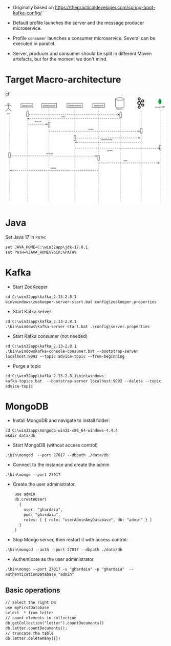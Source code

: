 * Originally based on https://thepracticaldeveloper.com/spring-boot-kafka-config/ 


* Default profile launches the server and the message producer microservice.
* Profile `consumer` launches a consumer microservice. Several can be executed in parallel.
* Server, producer and consumer should be split in different Maven artefacts, but for the moment we don't mind.

# Target Macro-architecture

cf ![Target Macro-architecture](./etc/ghardaia.png)

# Java
Set Java 17 in `PATH`:

```
set JAVA_HOME=C:\win32app\jdk-17.0.1
set PATH=%JAVA_HOME%\bin;%PATH%
```

# Kafka
* Start ZooKeeper
```
cd C:\win32app\kafka_2.13-2.8.1
bin\windows\zookeeper-server-start.bat config\zookeeper.properties
```
* Start Kafka server
```
cd C:\win32app\kafka_2.13-2.8.1
.\bin\windows\kafka-server-start.bat .\config\server.properties
```
* Start Kafka consumer (not needed)
```
cd C:\win32app\kafka_2.13-2.8.1
.\bin\windowskafka-console-consumer.bat --bootstrap-server localhost:9092 --topic advice-topic --from-beginning
```
* Purge a topic
```
cd C:\win32app\kafka_2.13-2.8.1\bin\windows
kafka-topics.bat  --bootstrap-server localhost:9092 --delete --topic advice-topic
```

# MongoDB

* Install MongoDB and navigate to install folder:
```
cd C:\win32app\mongodb-win32-x86_64-windows-4.4.4
mkdir data/db
```
* Start MongoDB (without access control)
```
.\bin\mongod  --port 27017 --dbpath ./data/db
```
* Connect to the instance and create the admin
```
.\bin\mongo --port 27017

```
* Create the user administrator.
```
    use admin
    db.createUser(
      {
        user: "ghardaia",
        pwd: "ghardaia",
        roles: [ { role: "userAdminAnyDatabase", db: "admin" } ]
      }
    )
```
* Stop Mongo server, then restart it with access control:
```
.\bin\mongod --auth --port 27017 --dbpath ./data/db
```
* Authenticate as the user administrator.
```
.\bin\mongo --port 27017 -u "ghardaia" -p "ghardaia"  --authenticationDatabase "admin"
```

## Basic operations

```
// Select the right DB
use myFirstDatabase
select  * from letter
// count elements in collection
db.getCollection("letter").countDocuments()
db.letter.countDocuments();
// truncate the table
db.letter.deleteMany({})
```
